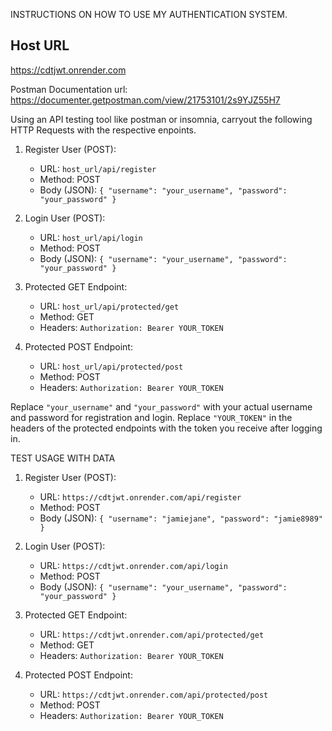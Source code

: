 INSTRUCTIONS ON HOW TO USE MY AUTHENTICATION SYSTEM.

## Host URL
https://cdtjwt.onrender.com

Postman Documentation url: https://documenter.getpostman.com/view/21753101/2s9YJZ55H7

Using an API testing tool like postman or insomnia, carryout the following HTTP Requests with the respective enpoints.

1. Register User (POST):
   - URL: `host_url/api/register`
   - Method: POST
   - Body (JSON): `{ "username": "your_username", "password": "your_password" }`

2. Login User (POST):
   - URL: `host_url/api/login`
   - Method: POST
   - Body (JSON): `{ "username": "your_username", "password": "your_password" }`

3. Protected GET Endpoint:
   - URL: `host_url/api/protected/get`
   - Method: GET
   - Headers: `Authorization: Bearer YOUR_TOKEN`

4. Protected POST Endpoint:
   - URL: `host_url/api/protected/post`
   - Method: POST
   - Headers: `Authorization: Bearer YOUR_TOKEN`

Replace `"your_username"` and `"your_password"` with your actual username and password for registration and login. Replace `"YOUR_TOKEN"` in the headers of the protected endpoints with the token you receive after logging in.

TEST USAGE WITH DATA

1. Register User (POST):
   - URL: `https://cdtjwt.onrender.com/api/register`
   - Method: POST
   - Body (JSON): `{ "username": "jamiejane", "password": "jamie8989" }`

2. Login User (POST):
   - URL: `https://cdtjwt.onrender.com/api/login`
   - Method: POST
   - Body (JSON): `{ "username": "your_username", "password": "your_password" }`

3. Protected GET Endpoint:
   - URL: `https://cdtjwt.onrender.com/api/protected/get`
   - Method: GET
   - Headers: `Authorization: Bearer YOUR_TOKEN`

4. Protected POST Endpoint:
   - URL: `https://cdtjwt.onrender.com/api/protected/post`
   - Method: POST
   - Headers: `Authorization: Bearer YOUR_TOKEN`





